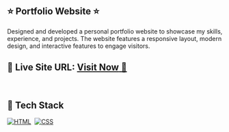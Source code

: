 ## ⭐ Portfolio Website ⭐

Designed and developed a personal portfolio website to showcase my skills, experience, and projects. The website features a responsive layout, modern design, and 
interactive features to engage visitors.

## 📌 **Live Site URL:** <a href="">**Visit Now** 🚀</a>

<br>

## 📌 Tech Stack

[![HTML](https://img.shields.io/badge/html5%20-%23E34F26.svg?&style=for-the-badge&logo=html5&logoColor=white)](https://github.com/yashsoni45)&nbsp;
[![CSS](https://img.shields.io/badge/css3%20-%231572B6.svg?&style=for-the-badge&logo=css3&logoColor=white)](https://github.com/yashsoni45)&nbsp; 
<br>

